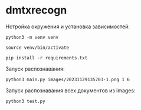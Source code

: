 # dmtxrecogn
Нстройка окружения и установка зависимостей:
```
python3 -m venv venv
```
```
source venv/bin/activate
```
```
pip install -r requirements.txt
```

Запуск распознавания:
```
python3 main.py images/20231129135703-1.png 1 6
```

Запуск распознавания всех документов из images:
```
python3 test.py
```
